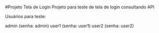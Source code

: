 #Projeto Tela de Login
Projeto para teste de tela de login consultando API

Usuários para teste:

admin  (senha: admin)
user1  (senha: user1)
user2  (senha: user2)
